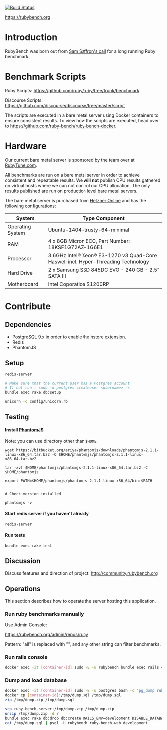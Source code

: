[![Build Status](https://travis-ci.org/ruby-bench/ruby-bench-web.svg?branch=master)](https://travis-ci.org/ruby-bench/ruby-bench-web)

https://rubybench.org

# Introduction

RubyBench was born out from
[Sam Saffron's call](http://samsaffron.com/archive/2013/12/11/call-to-action-long-running-ruby-benchmark) for a long running Ruby benchmark.

# Benchmark Scripts

Ruby Scripts: https://github.com/ruby/ruby/tree/trunk/benchmark

Discourse Scripts: https://github.com/discourse/discourse/tree/master/script

The scripts are executed in a bare metal server using Docker containers to ensure
consistent results. To view how the scripts are executed, head over to
https://github.com/ruby-bench/ruby-bench-docker.

# Hardware

Our current bare metal server is sponsored by the team over at
[RubyTune.com](https://rubytune.com/).

All benchmarks are run on a bare metal server in order to achieve
consistent and repeatable results. We **will not** publish CPU results gathered
on virtual hosts where we can not control our CPU allocation. The only results
published are run on production level bare metal servers.

The bare metal server is purchased from
[Hetzner Online](http://www.hetzner.de/en/hosting/produkte_rootserver/px60ssd)
and has the following configurations:

System | Type Component
--- | ---
Operating System | Ubuntu-1404-trusty-64-minimal
RAM | 4 x 8GB Micron ECC, Part Number: 18KSF1G72AZ-1G6E1
Processor | 3.6GHz Intel® Xeon® E3-1270 v3 Quad-Core Haswell incl. Hyper-Threading Technology
Hard Drive | 2 x Samsung SSD 845DC EVO - 240 GB - 2,5" SATA III
Motherboard | Intel Coporation S1200RP

# Contribute

## Dependencies
- PostgreSQL 9.x in order to enable the hstore extension.
- Redis
- PhantomJS

## Setup
```bash
redis-server

# Make sure that the current user has a Postgres account 
# If not run : sudo -u postgres createuser <username> -s
bundle exec rake db:setup

unicorn -c config/unicorn.rb
```

## Testing

#### Install [PhantomJS](http://phantomjs.org/)

Note: you can use directory other than `$HOME`

```
wget https://bitbucket.org/ariya/phantomjs/downloads/phantomjs-2.1.1-linux-x86_64.tar.bz2 -O $HOME/phantomjs/phantomjs-2.1.1-linux-x86_64.tar.bz2

tar -xvf $HOME/phantomjs/phantomjs-2.1.1-linux-x86_64.tar.bz2 -C $HOME/phantomjs

export PATH=$HOME/phantomjs/phantomjs-2.1.1-linux-x86_64/bin:$PATH


# Check version installed

phantomjs -v
```
#### Start redis server if you haven't already
```
redis-server
```
#### Run tests
```
bundle exec rake test
```

## Discussion
Discuss features and direction of project: http://community.rubybench.org

## Operations
This section describes how to operate the server hosting this application.

### Run ruby benchmarks manually

Use Admin Console:

https://rubybench.org/admin/repos/ruby

Pattern: "all" is replaced with "", and any other string can filter benchmarks.

### Run rails console

```bash
docker exec -it [container-id] sudo -E -u rubybench bundle exec rails c
```

### Dump and load database

```bash
docker exec -it [container-id] sudo -E -u postgres bash -c "pg_dump rubybench_production > /tmp/dump.sql"
docker cp [container-id]:/tmp/dump.sql /tmp/dump.sql
zip /tmp/dump.zip /tmp/dump.sql
```

```bash
scp ruby-bench-server:/tmp/dump.zip /tmp/dump.zip
unzip /tmp/dump.zip -d /
bundle exec rake db:drop db:create RAILS_ENV=development DISABLE_DATABASE_ENVIRONMENT_CHECK=1
cat /tmp/dump.sql | psql -U rubybench ruby-bench-web_development
```
